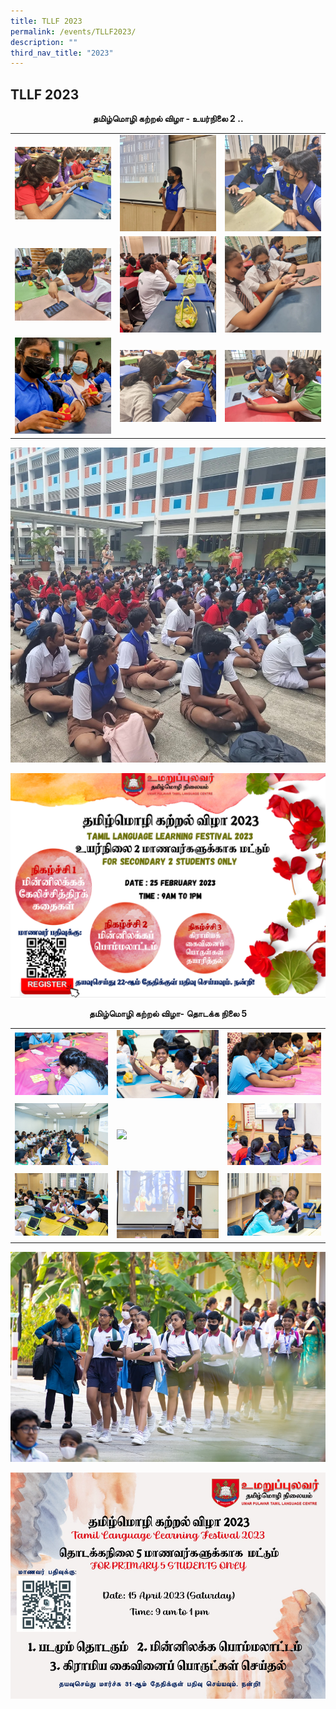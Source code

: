 ```yaml
---
title: TLLF 2023
permalink: /events/TLLF2023/
description: ""
third_nav_title: "2023"
---
```

## TLLF 2023

**<center>  தமிழ்மொழி கற்றல் விழா - உயர்நிலை 2 ..</center>**

|  | | |
| -------- | -------- | -------- |
|  ![](/images/TLLF/TLLF1.jpg)    |  ![](/images/TLLF/TLLF4.jpg)    |   ![](/images/TLLF/TLLF2.jpg)   |
|  ![](/images/TLLF/TLLF7.jpg)    |  ![](/images/TLLF/TLLF5.jpg)    |   ![](/images/TLLF/TLLF3.jpg)   |
|  ![](/images/TLLF/TLLF6.jpg)    |  ![](/images/TLLF/TLLF8.jpg)    |   ![](/images/TLLF/TLLF9.jpg)   |

![](/images/TLLF/TLLF0.jpg)


<img alt="" src="/images/Sec2_TLLF_23.png">
  
  
**<center>தமிழ்மொழி கற்றல் விழா- தொடக்க நிலை 5 </center>**
  
|  | | |
| -------- | -------- | -------- |
|  ![](/images/TLLF/tllfp510.jpg)    |  ![](/images/TLLF/tllfp51.jpg)    |   ![](/images/TLLF/tllfp56.jpg)   |
|  ![](/images/TLLF/tllfp55.jpg)    |  ![](/images/TLLF/tllfp8.jpg)    |   ![](/images/TLLF/tllfp54.jpg)   |
|  ![](/images/TLLF/tllfp57.jpg)    |  ![](/images/TLLF/tllfp58.jpg)    |   ![](/images/TLLF/tllfp59.jpg)   |

![](/images/TLLF/tllfp52.jpg)
  
<img alt="" src="/images/Upcoming/p5_tllf_2023_edm_final.jpg">
  
  
